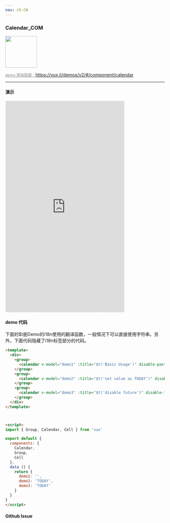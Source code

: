```yaml
---
nav: zh-CN
---
```



### Calendar_COM

<img width="100" src="http://qr.topscan.com/api.php?text=https%3A%2F%2Fvux.li%2Fdemos%2Fv2%2F%23%2Fcomponent%2Fcalendar"/>

<a href="https://vux.li/demos/v2/#/component/calendar" target="_blank" style="font-size:12px;color:#888;">demo 原始链接：https://vux.li/demos/v2/#/component/calendar</a>



---

#### 演示

 <div style="width:377px;height:667px;display:inline-block;border:1px dashed #ececec;border-radius:5px;overflow:hidden;">
   <iframe src="https://vux.li/demos/v2/#/component/calendar" width="375" height="667" border="0" frameborder="0"></iframe>
 </div>

#### demo 代码

<p class="tip">下面的$t是Demo的i18n使用的翻译函数，一般情况下可以直接使用字符串。另外，下面代码隐藏了i18n标签部分的代码。</p>

``` html
<template>
  <div>
    <group>
      <calendar v-model="demo1" :title="$t('Basic Usage')" disable-past></calendar>
    </group>
    <group>
      <calendar v-model="demo2" :title="$t('set value as TODAY')" disable-past></calendar>
    </group>
    <group>
      <calendar v-model="demo3" :title="$t('disable future')" disable-future></calendar>
    </group>
  </div>
</template>



<script>
import { Group, Calendar, Cell } from 'vux'

export default {
  components: {
    Calendar,
    Group,
    Cell
  },
  data () {
    return {
      demo1: '',
      demo2: 'TODAY',
      demo3: 'TODAY'
    }
  }
}
</script>

```


#### Github Issue